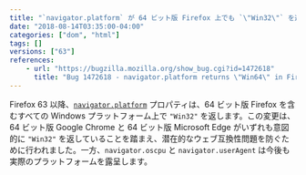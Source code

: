 ```yaml
---
title: "`navigator.platform` が 64 ビット版 Firefox 上でも `\"Win32\"` を返すようになりました"
date: "2018-08-14T03:35:00-04:00"
categories: ["dom", "html"]
tags: []
versions: ["63"]
references:
    - url: "https://bugzilla.mozilla.org/show_bug.cgi?id=1472618"
      title: "Bug 1472618 - navigator.platform returns \"Win64\" in Firefox on Win64 OS but \"Win32\" in Chrome and Edge"
---
```

Firefox 63 以降、[`navigator.platform`](https://developer.mozilla.org/docs/Web/API/NavigatorID/platform) プロパティは、64 ビット版 Firefox を含むすべての Windows プラットフォーム上で  `"Win32"` を返します。この変更は、64 ビット版 Google Chrome と 64 ビット版 Microsoft Edge がいずれも意図的に `"Win32"` を返していることを踏まえ、潜在的なウェブ互換性問題を防ぐために行われました。一方、`navigator.oscpu` と `navigator.userAgent` は今後も実際のプラットフォームを露呈します。
